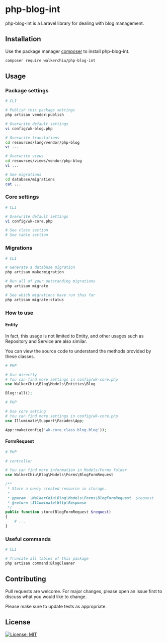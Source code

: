 # php-blog-int

php-blog-int is a Laravel library for dealing with blog management.

## Installation

Use the package manager [composer](https://getcomposer.org/download/) to install php-blog-int.

``` bash
composer require walkerchiu/php-blog-int
```

## Usage

### Package settings

``` bash
# CLI

# Publish this package settings
php artisan vendor:publish

# Overwrite default settings
vi config/wk-blog.php

# Overwrite translations
cd resources/lang/vendor/php-blog
vi ...

# Overwrite views
cd resources/views/vendor/php-blog
vi ...

# See migrations
cd database/migrations
cat ...
```

### Core settings

``` bash
# CLI

# Overwrite default settings
vi config/wk-core.php

# See class section
# See table section
```

### Migrations

``` bash
# CLI

# Generate a database migration
php artisan make:migration

# Run all of your outstanding migrations
php artisan migrate

# See which migrations have run thus far
php artisan migrate:status
```

### How to use

#### Entity

In fact, this usage is not limited to Entity, and other usages such as Repository and Service are also similar.

You can view the source code to understand the methods provided by these classes.

``` php
# PHP

# Use directly
# You can find more settings in config/wk-core.php
use WalkerChiu\Blog\Models\Entities\Blog

Blog::all();
```

``` php
# PHP

# Use core setting
# You can find more settings in config/wk-core.php
use Illuminate\Support\Facades\App;

App::make(config('wk-core.class.blog.blog'));
```

#### FormRequest

``` php
# PHP

# controller

# You can find more information in Models/Forms folder
use WalkerChiu\Blog\Models\Forms\BlogFormRequest

/**
 * Store a newly created resource in storage.
 *
 * @param  \WalkerChiu\Blog\Models\Forms\BlogFormRequest  $request
 * @return \Illuminate\Http\Response
 */
public function store(BlogFormRequest $request)
{
    # ...
}
```

### Useful commands

``` bash
# CLI

# Truncate all tables of this package
php artisan command:BlogCleaner
```

## Contributing

Pull requests are welcome. For major changes, please open an issue first to discuss what you would like to change.

Please make sure to update tests as appropriate.

## License

[![License: MIT](https://img.shields.io/badge/License-MIT-yellow.svg)](https://opensource.org/licenses/MIT)
